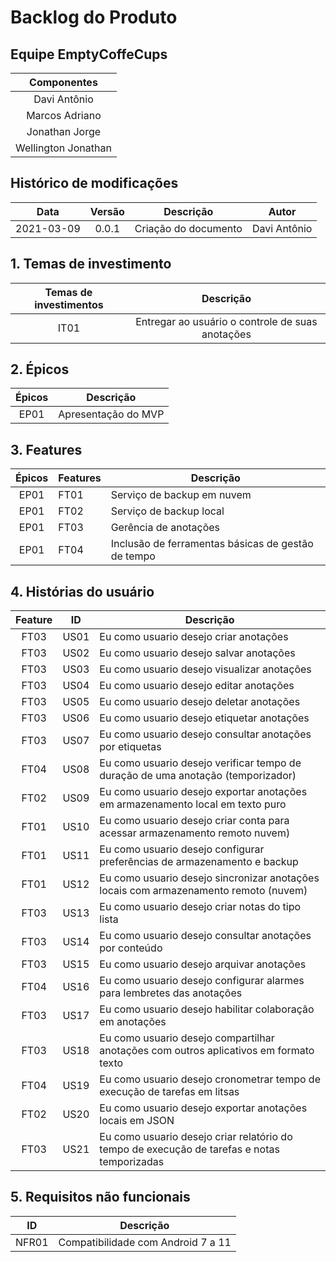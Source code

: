 # Backlog do Produto

## Equipe EmptyCoffeCups
|Componentes|
|:----------:|
|Davi Antônio|
|Marcos Adriano|
|Jonathan Jorge|
|Wellington Jonathan|

## Histórico de modificações

|Data|Versão|Descrição|Autor|
|:--:|:--:|:--:|:---:|
|2021-03-09|0.0.1|Criação do documento|Davi Antônio|

## 1. Temas de investimento
|Temas de investimentos|Descrição|
|:--------------------:|:-------------------------------------------:|
|IT01|Entregar ao usuário o controle de suas anotações|

## 2. Épicos

|Épicos|Descrição|
|:----:|:-------------------:|
|EP01|Apresentação do MVP|

## 3. Features

|Épicos|Features|Descrição|
|:--:|-----|--|
|EP01|FT01|Serviço de backup em nuvem|
|EP01|FT02|Serviço de backup local|
|EP01|FT03|Gerência de anotações|
|EP01|FT04|Inclusão de ferramentas básicas de gestão de tempo|

## 4. Histórias do usuário

|Feature|ID|Descrição|
|:--:|-----|--|
|FT03|US01|Eu como usuario desejo criar anotações|
|FT03|US02|Eu como usuario desejo salvar anotações|
|FT03|US03|Eu como usuario desejo visualizar anotações|
|FT03|US04|Eu como usuario desejo editar anotações|
|FT03|US05|Eu como usuario desejo deletar anotações|
|FT03|US06|Eu como usuario desejo etiquetar anotações|
|FT03|US07|Eu como usuario desejo consultar anotações por etiquetas|
|FT04|US08|Eu como usuario desejo verificar tempo de duração de uma anotação (temporizador)|
|FT02|US09|Eu como usuario desejo exportar anotações em armazenamento local em texto puro|
|FT01|US10|Eu como usuario desejo criar conta para acessar armazenamento remoto nuvem)|
|FT01|US11|Eu como usuario desejo configurar preferências de armazenamento e backup|
|FT01|US12|Eu como usuario desejo sincronizar anotações locais com armazenamento remoto (nuvem)|
|FT03|US13|Eu como usuario desejo criar notas do tipo lista|
|FT03|US14|Eu como usuario desejo consultar anotações por conteúdo|
|FT03|US15|Eu como usuario desejo arquivar anotações|
|FT04|US16|Eu como usuario desejo configurar alarmes para lembretes das anotações|
|FT03|US17|Eu como usuario desejo habilitar colaboração em anotações|
|FT03|US18|Eu como usuario desejo compartilhar anotações com outros aplicativos em formato texto|
|FT04|US19|Eu como usuario desejo cronometrar tempo de execução de tarefas em litsas|
|FT02|US20|Eu como usuario desejo exportar anotações locais em JSON|
|FT03|US21|Eu como usuario desejo criar relatório do tempo de execução de tarefas e notas temporizadas|

## 5. Requisitos não funcionais
|ID|Descrição|
|--|:--------:|
|NFR01|Compatibilidade com Android 7 a 11|
